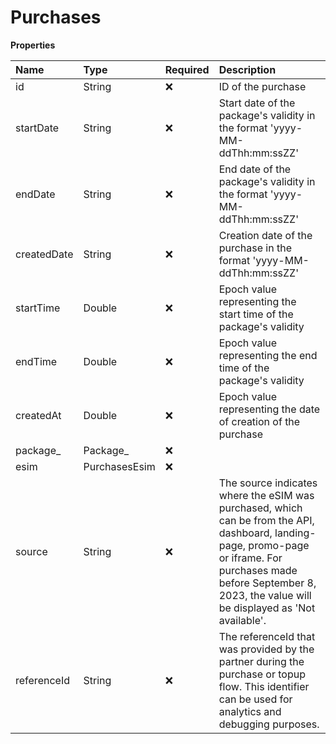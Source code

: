 # Purchases

**Properties**

| Name        | Type          | Required | Description                                                                                                                                                                                                               |
| :---------- | :------------ | :------- | :------------------------------------------------------------------------------------------------------------------------------------------------------------------------------------------------------------------------ |
| id          | String        | ❌       | ID of the purchase                                                                                                                                                                                                        |
| startDate   | String        | ❌       | Start date of the package's validity in the format 'yyyy-MM-ddThh:mm:ssZZ'                                                                                                                                                |
| endDate     | String        | ❌       | End date of the package's validity in the format 'yyyy-MM-ddThh:mm:ssZZ'                                                                                                                                                  |
| createdDate | String        | ❌       | Creation date of the purchase in the format 'yyyy-MM-ddThh:mm:ssZZ'                                                                                                                                                       |
| startTime   | Double        | ❌       | Epoch value representing the start time of the package's validity                                                                                                                                                         |
| endTime     | Double        | ❌       | Epoch value representing the end time of the package's validity                                                                                                                                                           |
| createdAt   | Double        | ❌       | Epoch value representing the date of creation of the purchase                                                                                                                                                             |
| package\_   | Package\_     | ❌       |                                                                                                                                                                                                                           |
| esim        | PurchasesEsim | ❌       |                                                                                                                                                                                                                           |
| source      | String        | ❌       | The source indicates where the eSIM was purchased, which can be from the API, dashboard, landing-page, promo-page or iframe. For purchases made before September 8, 2023, the value will be displayed as 'Not available'. |
| referenceId | String        | ❌       | The referenceId that was provided by the partner during the purchase or topup flow. This identifier can be used for analytics and debugging purposes.                                                                     |

<!-- This file was generated by liblab | https://liblab.com/ -->
